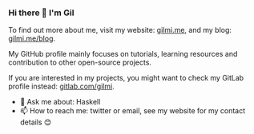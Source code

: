 ### Hi there 👋 I'm Gil

To find out more about me, visit my website: [gilmi.me](https://gilmi.me),
and my blog: [gilmi.me/blog](https://gilmi.me/blog).

My GitHub profile mainly focuses on tutorials, learning resources and contribution to other open-source projects.

If you are interested in my projects, you might want to check my GitLab profile instead: [gitlab.com/gilmi](https://gitlab.com/gilmi).

- 💬 Ask me about: Haskell
- 📫 How to reach me: twitter or email, see my website for my contact details 😊

<!--
**soupi/soupi** is a ✨ _special_ ✨ repository because its `README.md` (this file) appears on your GitHub profile.

Here are some ideas to get you started:

- 🔭 I’m currently working on ...
- 🌱 I’m currently learning ...
- 👯 I’m looking to collaborate on ...
- 🤔 I’m looking for help with ...
- 💬 Ask me about ...
- 📫 How to reach me: ...
- 😄 Pronouns: ...
- ⚡ Fun fact: ...
-->
